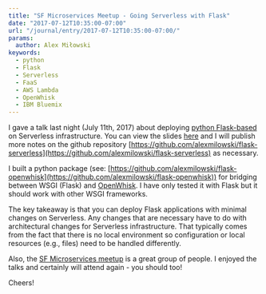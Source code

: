 ```yaml
---
title: "SF Microservices Meetup - Going Serverless with Flask"
date: "2017-07-12T10:35:00-07:00"
url: "/journal/entry/2017-07-12T10:35:00-07:00/"
params:
  author: Alex Miłowski
keywords:
  - python
  - Flask
  - Serverless
  - FaaS
  - AWS Lambda
  - OpenWhisk
  - IBM Bluemix
---
```


I gave a talk last night (July 11th, 2017) about deploying [python Flask-based](http://flask.pocoo.org) on
Serverless infrastructure.  You can view the slides [here](https://alexmilowski.github.io/flask-serverless/going-serverless.html) and I will publish more notes on the github repository [https://github.com/alexmilowski/flask-serverless](https://github.com/alexmilowski/flask-serverless) as necessary.

I built a python package (see: [https://github.com/alexmilowski/flask-openwhisk](https://github.com/alexmilowski/flask-openwhisk)) for bridging between WSGI (Flask) and [OpenWhisk](http://openwhisk.incubator.apache.org). I have only tested it with Flask but it should work with
other WSGI frameworks.

The key takeaway is that you can deploy Flask applications with minimal changes on Serverless. Any
changes that are necessary have to do with architectural changes for Serverless infrastructure. That
typically comes from the fact that there is no local environment so configuration or
local resources (e.g., files) need to be handled differently.

Also, the [SF Microservices meetup](https://www.meetup.com/SF-Microservices/) is a great group of people. I enjoyed the talks and certainly will attend again - you should too!

Cheers!

